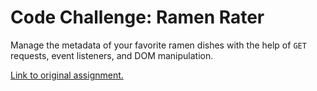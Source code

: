 # Code Challenge: Ramen Rater
Manage the metadata of your favorite ramen dishes with the help of `GET` requests, event listeners, and DOM manipulation.

[Link to original assignment.](https://github.com/learn-co-curriculum/phase-1-mock-cc-ramen-rater)